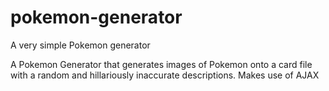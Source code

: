 # pokemon-generator
A very simple Pokemon generator

A Pokemon Generator that generates images of Pokemon onto a card file with a random and hillariously inaccurate descriptions. Makes use of AJAX
